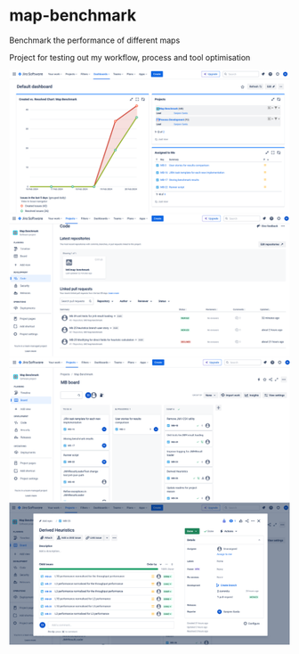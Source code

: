 # map-benchmark
Benchmark the performance of different maps

Project for testing out my workflow, process and tool optimisation

![](b1.png)
![](b2.png)
![](b3.png)
![](b4.png)
